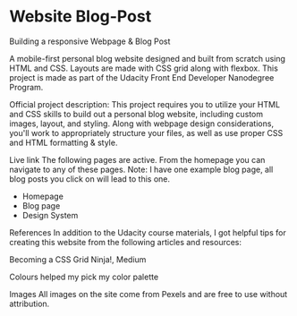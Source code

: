 # Website Blog-Post
Building a responsive Webpage & Blog Post

A mobile-first personal blog website designed and built from scratch using HTML and CSS. Layouts are made with CSS grid along with flexbox. This project is made as part of the Udacity Front End Developer Nanodegree Program.

Official project description: This project requires you to utilize your HTML and CSS skills to build out a personal blog website, including custom images, layout, and styling. Along with webpage design considerations, you'll work to appropriately structure your files, as well as use proper CSS and HTML formatting & style.

Live link
The following pages are active. From the homepage you can navigate to any of these pages. Note: I have one example blog page, all blog posts you click on will lead to this one.

- Homepage
- Blog page
- Design System




References
In addition to the Udacity course materials, I got helpful tips for creating this website from the following articles and resources:

Becoming a CSS Grid Ninja!, Medium

Colours helped my pick my color palette

Images
All images on the site come from Pexels and are free to use without attribution.
